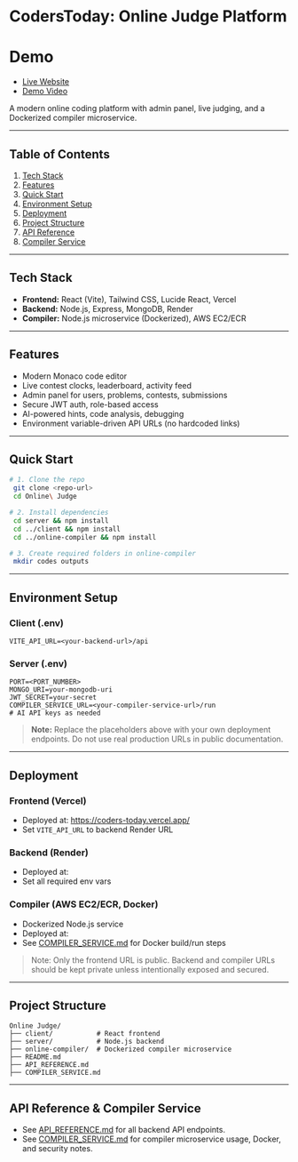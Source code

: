 # CodersToday: Online Judge Platform

# Demo
- [Live Website](https://coders-today.vercel.app/)
- [Demo Video](https://www.loom.com/share/979b45c6ae474c6cb9b21cba1f5839b8?sid=7ff39677-ce0c-40bc-9123-6799aed65551)

A modern online coding platform with admin panel, live judging, and a Dockerized compiler microservice.

---

## Table of Contents
1. [Tech Stack](#tech-stack)
2. [Features](#features)
3. [Quick Start](#quick-start)
4. [Environment Setup](#environment-setup)
5. [Deployment](#deployment)
6. [Project Structure](#project-structure)
7. [API Reference](API_REFERENCE.md)
8. [Compiler Service](COMPILER_SERVICE.md)

---

## Tech Stack
- **Frontend:** React (Vite), Tailwind CSS, Lucide React, Vercel
- **Backend:** Node.js, Express, MongoDB, Render
- **Compiler:** Node.js microservice (Dockerized), AWS EC2/ECR

---

## Features
- Modern Monaco code editor
- Live contest clocks, leaderboard, activity feed
- Admin panel for users, problems, contests, submissions
- Secure JWT auth, role-based access
- AI-powered hints, code analysis, debugging
- Environment variable-driven API URLs (no hardcoded links)

---

## Quick Start
```bash
# 1. Clone the repo
 git clone <repo-url>
 cd Online\ Judge

# 2. Install dependencies
 cd server && npm install
 cd ../client && npm install
 cd ../online-compiler && npm install

# 3. Create required folders in online-compiler
 mkdir codes outputs
```

---

## Environment Setup

### Client (.env)
```env
VITE_API_URL=<your-backend-url>/api
```

### Server (.env)
```env
PORT=<PORT_NUMBER>
MONGO_URI=your-mongodb-uri
JWT_SECRET=your-secret
COMPILER_SERVICE_URL=<your-compiler-service-url>/run
# AI API keys as needed
```
> **Note:** Replace the placeholders above with your own deployment endpoints. Do not use real production URLs in public documentation.

---

## Deployment

### Frontend (Vercel)
- Deployed at: https://coders-today.vercel.app/
- Set `VITE_API_URL` to backend Render URL

### Backend (Render)
- Deployed at: <your-backend-url>
- Set all required env vars

### Compiler (AWS EC2/ECR, Docker)
- Dockerized Node.js service
- Deployed at: <your-compiler-service-url>
- See [COMPILER_SERVICE.md](COMPILER_SERVICE.md) for Docker build/run steps

> Note: Only the frontend URL is public. Backend and compiler URLs should be kept private unless intentionally exposed and secured.

---

## Project Structure
```
Online Judge/
├── client/           # React frontend
├── server/           # Node.js backend
├── online-compiler/  # Dockerized compiler microservice
├── README.md
├── API_REFERENCE.md
├── COMPILER_SERVICE.md
```

---

## API Reference & Compiler Service
- See [API_REFERENCE.md](API_REFERENCE.md) for all backend API endpoints.
- See [COMPILER_SERVICE.md](COMPILER_SERVICE.md) for compiler microservice usage, Docker, and security notes.
